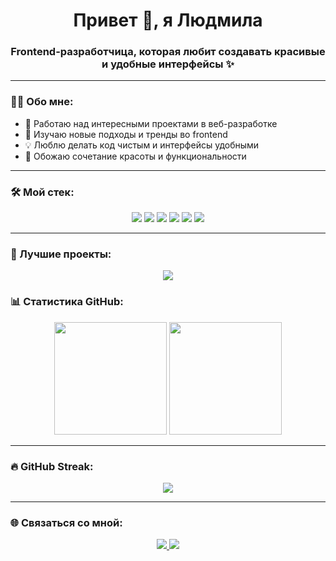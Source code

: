 <!-- Заголовок -->
<h1 align="center">Привет 👋, я Людмила</h1>
<h3 align="center">Frontend-разработчица, которая любит создавать красивые и удобные интерфейсы ✨</h3>

---

### 👩‍💻 Обо мне:
- 🔭 Работаю над интересными проектами в веб-разработке
- 🌱 Изучаю новые подходы и тренды во frontend
- 💡 Люблю делать код чистым и интерфейсы удобными
- 🎨 Обожаю сочетание красоты и функциональности

---

### 🛠 Мой стек:
<p align="center">
  <img src="https://img.shields.io/badge/React-20232A?style=for-the-badge&logo=react&logoColor=FFD43B"/>
  <img src="https://img.shields.io/badge/Next.js-000000?style=for-the-badge&logo=nextdotjs&logoColor=FFD43B"/>
  <img src="https://img.shields.io/badge/TypeScript-3178C6?style=for-the-badge&logo=typescript&logoColor=FFD43B"/>
  <img src="https://img.shields.io/badge/HTML5-E34F26?style=for-the-badge&logo=html5&logoColor=FFD43B"/>
  <img src="https://img.shields.io/badge/SCSS-CC6699?style=for-the-badge&logo=sass&logoColor=FFD43B"/>
  <img src="https://img.shields.io/badge/Gulp-CF4647?style=for-the-badge&logo=gulp&logoColor=FFD43B"/>
</p>

---

### 🚀 Лучшие проекты:
<p align="center">
  <a href="https://github.com/notforgiving/Berk.LTD_v2.0">
    <img src="https://github-readme-stats.vercel.app/api/pin/?username=notforgiving&repo=проект1&theme=tokyonight&title_color=FFD43B&text_color=ffffff&bg_color=1a1b27"/>
  </a>
</p>

### 📊 Статистика GitHub:
<p align="center">
  <img src="https://github-readme-stats.vercel.app/api?username=notforgiving&show_icons=true&theme=tokyonight&title_color=FFD43B&icon_color=FFD43B&text_color=ffffff&bg_color=1a1b27" height="180px"/>
  <img src="https://github-readme-stats.vercel.app/api/top-langs/?username=notforgiving&layout=compact&theme=tokyonight&title_color=FFD43B&text_color=ffffff&bg_color=1a1b27" height="180px"/>
</p>

---

### 🔥 GitHub Streak:
<p align="center">
  <img src="https://streak-stats.demolab.com?user=notforgiving&theme=tokyonight&ring=FFD43B&fire=FFD43B&currStreakLabel=FFD43B"/>
</p>

---

### 🌐 Связаться со мной:
<p align="center">
  <a href="https://t.me/flesh_vzhuh">
    <img src="https://img.shields.io/badge/Telegram-26A5E4?style=for-the-badge&logo=telegram&logoColor=white"/>
  </a>
  <a href="mailto:self_contained@list.ru">
    <img src="https://img.shields.io/badge/Email-purple?style=for-the-badge&logo=gmail&logoColor=FFD43B"/>
  </a>
</p>
